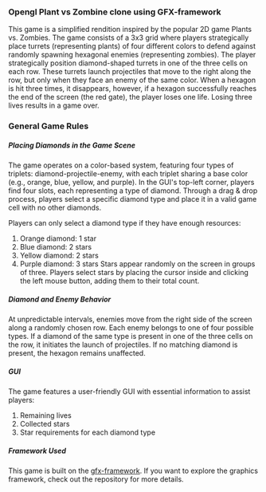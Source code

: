 ### Opengl Plant vs Zombine clone using GFX-framework

This game is a simplified rendition inspired by the popular 2D game Plants vs. Zombies. The game consists of a 3x3 grid where players strategically place turrets (representing plants) of four different colors to defend against randomly spawning hexagonal enemies (representing zombies).
The player strategically position diamond-shaped turrets in one of the three cells on each row. These turrets launch projectiles that move to the right along the row, but only when they face an enemy of the same color. When a hexagon is hit three times, it disappears, however, if a hexagon successfully reaches the end of the screen (the red gate), the player loses one life. Losing three lives results in a game over.

### General Game Rules
##### Placing Diamonds in the Game Scene
The game operates on a color-based system, featuring four types of triplets: diamond-projectile-enemy, with each triplet sharing a base color (e.g., orange, blue, yellow, and purple). In the GUI's top-left corner, players find four slots, each representing a type of diamond. Through a drag & drop process, players select a specific diamond type and place it in a valid game cell with no other diamonds.

Players can only select a diamond type if they have enough resources:

1. Orange diamond: 1 star
2. Blue diamond: 2 stars
3. Yellow diamond: 2 stars
4. Purple diamond: 3 stars
Stars appear randomly on the screen in groups of three. Players select stars by placing the cursor inside and clicking the left mouse button, adding them to their total count.

##### Diamond and Enemy Behavior
At unpredictable intervals, enemies move from the right side of the screen along a randomly chosen row. Each enemy belongs to one of four possible types. If a diamond of the same type is present in one of the three cells on the row, it initiates the launch of projectiles. If no matching diamond is present, the hexagon remains unaffected.

##### GUI
The game features a user-friendly GUI with essential information to assist players:
1. Remaining lives
2. Collected stars
3. Star requirements for each diamond type

##### Framework Used
This game is built on the [gfx-framework](https://github.com/UPB-Graphics/gfx-framework). If you want to explore the graphics framework, check out the repository for more details.
